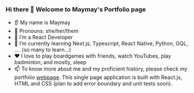 ### Hi there 👋 Welcome to Maymay's Portfolio page
* 👂 My name is Maymay
* 👩 Pronouns: she/her/them
* 🔭 I’m a React Developer
* 🌱 I’m currently learning Next.js, Typescript, React Native, Python, GQL, .... (so many to learn...)
* ❤️ I love to play boardgames with friends, watch YouTubes, play badminton, and mostly, sleep
* 📫 To know more about me and my proficient history, please check my portfolio [webpage](https://uimm258.github.io/maymay_website/). This single page application is built with React.js, HTML and CSS (plan to add error boundary and unit tests soon). 

